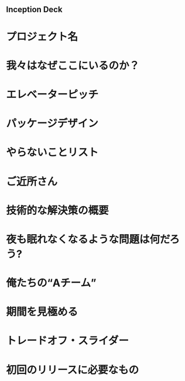 Inception Deck
-------

# プロジェクト名

# 我々はなぜここにいるのか？

# エレベーターピッチ

# パッケージデザイン

# やらないことリスト

# ご近所さん

# 技術的な解決策の概要

# 夜も眠れなくなるような問題は何だろう?

# 俺たちの“Aチーム”

# 期間を見極める

# トレードオフ・スライダー

# 初回のリリースに必要なもの
